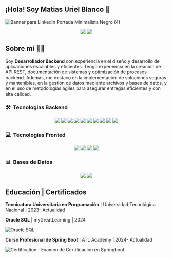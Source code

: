 ## ¡Hola! Soy Matias Uriel Blanco 👋

![Banner para Linkedin Portada Minimalista Negro (4)](https://github.com/user-attachments/assets/39c2cf88-0d4e-4dc1-acbd-a99e0966e0e0)


<p align="center">
 <a href="https://www.linkedin.com/in/matiasurielblanco"><img src="https://img.shields.io/badge/-Matias%20Uriel%20Blanco-0077B5?style=flat&logo=Linkedin&logoColor=white"/></a>
  <img src="https://img.shields.io/badge/Idiomas-Español%20%26%20English-brightgreen" />

</p>

## Sobre mi 👨‍💻

Soy **Desarrollador Backend** con experiencia en el diseño y desarrollo de aplicaciones escalables y eficientes. Tengo experiencia en la creación de API REST, documentación de sistemas y optimización de procesos backend. Además, me destaco en la implementación de soluciones seguras y mantenibles, en la gestión de datos mediante archivos y bases de datos, y en el uso de metodologías ágiles para asegurar entregas eficientes y con alta calidad.

### 🛠 &nbsp;Tecnologias Backend

<p align="center">
 <img src="https://img.shields.io/badge/Java-orange" />
 <img src="https://img.shields.io/badge/Spring Boot-greeg" />
 <img src="https://img.shields.io/badge/Hibernate-blue" />
 <img src="https://img.shields.io/badge/Tomcat-red" />
 <img src="https://img.shields.io/badge/REST API-red" />
 <img src="https://img.shields.io/badge/Maven-red" />
 <img src="https://img.shields.io/badge/JUnit-violet" />
 <img src="https://img.shields.io/badge/Mockito-violet" />
 <img src="https://img.shields.io/badge/PHP-blue" />
 <img src="https://img.shields.io/badge/GIT-violet" />
</p>

### 💻 &nbsp;Tecnologias Fronted
<p align="center">
 <img src="https://img.shields.io/badge/HTML-orange" />
 <img src="https://img.shields.io/badge/CSS-red" />
 <img src="https://img.shields.io/badge/JavaScript-yellow" />
 <img src="https://img.shields.io/badge/Angular-red" />

</p>

### 📊 &nbsp;Bases de Datos
<p align="center">
 <img src="https://img.shields.io/badge/MySQL-yellow" />
  <img src="https://img.shields.io/badge/SQL-yellow" /> 
</p>

## Educación | Certificados

 **Tecnicatura Universitaria en Programación** | Universidad Tecnológica Nacional | 2023- Actualidad 

 **Oracle SQL** | myGreatLearning | 2024

![Oracle SQL](https://github.com/user-attachments/assets/11827967-c85d-481d-9005-22b21aeae129)

 **Curso Profesional de Spring Boot** | ATL Academy | 2024- Actualidad

![Certification - Examen de Certificación en Springboot](https://github.com/user-attachments/assets/818dd211-7afb-4923-94d5-f1c6cd39a7f1)


<!--
**ublan/ublan** is![Uploading Banner para Linkedin Portada Minimalista Negro (1).png…]()
 a ✨ _special_ ✨ repository because its `README.md` (this file) appears on your GitHub profile.

Here are some ideas to get you started:

- 🔭 I’m currently working on ...
- 🌱 I’m currently learning ...
- 👯 I’m looking to collaborate on ...
- 🤔 I’m looking for help with ...
- 💬 Ask me about ...
- 📫 How to reach me: ...
- 😄 Pronouns: ...
- ⚡ Fun fact: ...
-->
